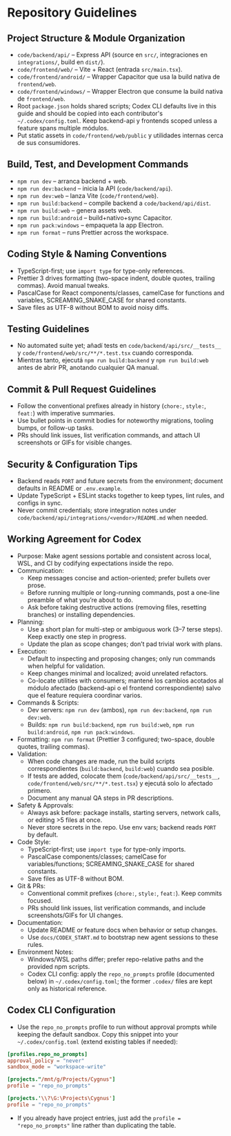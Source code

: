 # Repository Guidelines

## Project Structure & Module Organization

- `code/backend/api/` – Express API (source en `src/`, integraciones en `integrations/`, build en `dist/`).
- `code/frontend/web/` – Vite + React (entrada `src/main.tsx`).
- `code/frontend/android/` – Wrapper Capacitor que usa la build nativa de `frontend/web`.
- `code/frontend/windows/` – Wrapper Electron que consume la build nativa de `frontend/web`.
- Root `package.json` holds shared scripts; Codex CLI defaults live in this guide and should be copied into each contributor's `~/.codex/config.toml`. Keep backend-api y frontends scoped unless a feature spans multiple módulos.
- Put static assets in `code/frontend/web/public` y utilidades internas cerca de sus consumidores.

## Build, Test, and Development Commands

- `npm run dev` – arranca backend + web.
- `npm run dev:backend` – inicia la API (`code/backend/api`).
- `npm run dev:web` – lanza Vite (`code/frontend/web`).
- `npm run build:backend` – compile backend a `code/backend/api/dist`.
- `npm run build:web` – genera assets web.
- `npm run build:android` – build+nativo+sync Capacitor.
- `npm run pack:windows` – empaqueta la app Electron.
- `npm run format` – runs Prettier across the workspace.

## Coding Style & Naming Conventions

- TypeScript-first; use `import type` for type-only references.
- Prettier 3 drives formatting (two-space indent, double quotes, trailing commas). Avoid manual tweaks.
- PascalCase for React components/classes, camelCase for functions and variables, SCREAMING_SNAKE_CASE for shared constants.
- Save files as UTF-8 without BOM to avoid noisy diffs.

## Testing Guidelines

- No automated suite yet; añadí tests en `code/backend/api/src/__tests__` y `code/frontend/web/src/**/*.test.tsx` cuando corresponda.
- Mientras tanto, ejecutá `npm run build:backend` y `npm run build:web` antes de abrir PR, anotando cualquier QA manual.

## Commit & Pull Request Guidelines

- Follow the conventional prefixes already in history (`chore:`, `style:`, `feat:`) with imperative summaries.
- Use bullet points in commit bodies for noteworthy migrations, tooling bumps, or follow-up tasks.
- PRs should link issues, list verification commands, and attach UI screenshots or GIFs for visible changes.

## Security & Configuration Tips

- Backend reads `PORT` and future secrets from the environment; document defaults in README or `.env.example`.
- Update TypeScript + ESLint stacks together to keep types, lint rules, and configs in sync.
- Never commit credentials; store integration notes under `code/backend/api/integrations/<vendor>/README.md` when needed.

## Working Agreement for Codex

- Purpose: Make agent sessions portable and consistent across local, WSL, and CI by codifying expectations inside the repo.
- Communication:
  - Keep messages concise and action-oriented; prefer bullets over prose.
  - Before running multiple or long-running commands, post a one-line preamble of what you’re about to do.
  - Ask before taking destructive actions (removing files, resetting branches) or installing dependencies.
- Planning:
  - Use a short plan for multi-step or ambiguous work (3–7 terse steps). Keep exactly one step in progress.
  - Update the plan as scope changes; don’t pad trivial work with plans.
- Execution:
  - Default to inspecting and proposing changes; only run commands when helpful for validation.
  - Keep changes minimal and localized; avoid unrelated refactors.
  - Co-locate utilities with consumers; mantené los cambios acotados al módulo afectado (backend-api o el frontend correspondiente) salvo que el feature requiera coordinar varios.
- Commands & Scripts:
  - Dev servers: `npm run dev` (ambos), `npm run dev:backend`, `npm run dev:web`.
  - Builds: `npm run build:backend`, `npm run build:web`, `npm run build:android`, `npm run pack:windows`.
- Formatting: `npm run format` (Prettier 3 configured; two-space, double quotes, trailing commas).
- Validation:
  - When code changes are made, run the build scripts correspondientes (`build:backend`, `build:web`) cuando sea posible.
  - If tests are added, colocate them (`code/backend/api/src/__tests__`, `code/frontend/web/src/**/*.test.tsx`) y ejecutá solo lo afectado primero.
  - Document any manual QA steps in PR descriptions.
- Safety & Approvals:
  - Always ask before: package installs, starting servers, network calls, or editing >5 files at once.
  - Never store secrets in the repo. Use env vars; backend reads `PORT` by default.
- Code Style:
  - TypeScript-first; use `import type` for type-only imports.
  - PascalCase components/classes; camelCase for variables/functions; SCREAMING_SNAKE_CASE for shared constants.
  - Save files as UTF-8 without BOM.
- Git & PRs:
  - Conventional commit prefixes (`chore:`, `style:`, `feat:`). Keep commits focused.
  - PRs should link issues, list verification commands, and include screenshots/GIFs for UI changes.
- Documentation:
  - Update README or feature docs when behavior or setup changes.
  - Use `docs/CODEX_START.md` to bootstrap new agent sessions to these rules.
- Environment Notes:
  - Windows/WSL paths differ; prefer repo-relative paths and the provided npm scripts.
  - Codex CLI config: apply the `repo_no_prompts` profile (documented below) in `~/.codex/config.toml`; the former `.codex/` files are kept only as historical reference.

## Codex CLI Configuration

- Use the `repo_no_prompts` profile to run without approval prompts while keeping the default sandbox. Copy this snippet into your `~/.codex/config.toml` (extend existing tables if needed):

```toml
[profiles.repo_no_prompts]
approval_policy = "never"
sandbox_mode = "workspace-write"

[projects."/mnt/g/Projects/Cygnus"]
profile = "repo_no_prompts"

[projects.'\\?\G:\Projects\Cygnus']
profile = "repo_no_prompts"
```

- If you already have project entries, just add the `profile = "repo_no_prompts"` line rather than duplicating the table.
